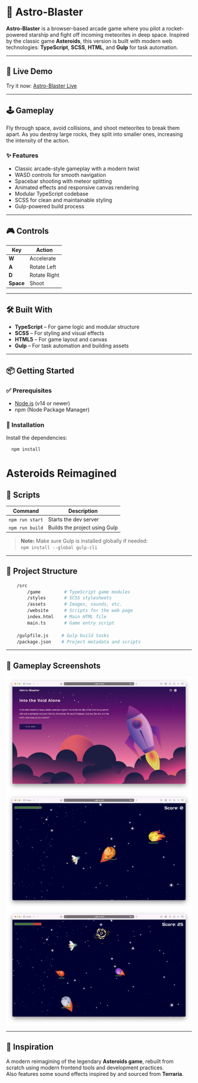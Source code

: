 # 🚀 Astro-Blaster

**Astro-Blaster** is a browser-based arcade game where you pilot a rocket-powered starship and fight off incoming meteorites in deep space. Inspired by the classic game **Asteroids**, this version is built with modern web technologies: **TypeScript**, **SCSS**, **HTML**, and **Gulp** for task automation.

---

## 🚀 Live Demo

Try it now: [Astro-Blaster Live](https://your-demo-url.com)

---

## 🕹️ Gameplay

Fly through space, avoid collisions, and shoot meteorites to break them apart. As you destroy large rocks, they split into smaller ones, increasing the intensity of the action.

### ✨ Features

- Classic arcade-style gameplay with a modern twist
- WASD controls for smooth navigation
- Spacebar shooting with meteor splitting
- Animated effects and responsive canvas rendering
- Modular TypeScript codebase
- SCSS for clean and maintainable styling
- Gulp-powered build process

---

## 🎮 Controls

| Key     | Action        |
|---------|---------------|
| **W**   | Accelerate    |
| **A**   | Rotate Left   |
| **D**   | Rotate Right  |
| **Space** | Shoot       |

---

## 🛠️ Built With

- **TypeScript** – For game logic and modular structure
- **SCSS** – For styling and visual effects
- **HTML5** – For game layout and canvas
- **Gulp** – For task automation and building assets

---

## 📦 Getting Started

### ✅ Prerequisites

- [Node.js](https://nodejs.org/) (v14 or newer)
- npm (Node Package Manager)

### 🧰 Installation

Install the dependencies:

```bash
  npm install
```

# Asteroids Reimagined

## 🔧 Scripts

| Command         | Description                   |
|-----------------|-------------------------------|
| `npm run start` | Starts the dev server         |
| `npm run build` | Builds the project using Gulp |

> **Note:** Make sure Gulp is installed globally if needed:  
> `npm install --global gulp-cli`

---

## 📁 Project Structure

```bash
    /src
        /game         # TypeScript game modules
        /styles       # SCSS stylesheets
        /assets       # Images, sounds, etc.
        /website      # Scripts for the web page
        index.html    # Main HTML file
        main.ts       # Game entry script
    
    /gulpfile.js     # Gulp build tasks
    /package.json    # Project metadata and scripts
```

---

## 🎨 Gameplay Screenshots
![Gameplay screenshot](readme_images/gameplay_screenshot_1.png)
![Gameplay screenshot](readme_images/gameplay_screenshot_2.png)
![Gameplay screenshot](readme_images/gameplay_screenshot_3.png)

---

## 🧠 Inspiration
A modern reimagining of the legendary **Asteroids game**, rebuilt from scratch using modern frontend tools and development practices.  
Also features some sound effects inspired by and sourced from **Terraria**.
